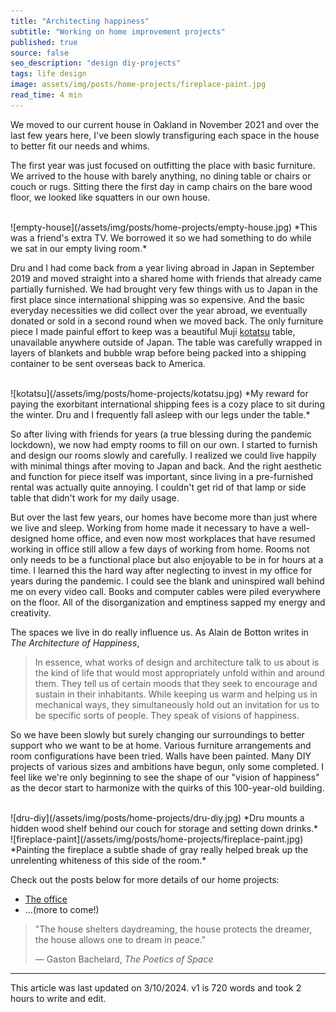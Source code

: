 ```yaml
---
title: "Architecting happiness"
subtitle: "Working on home improvement projects"
published: true
source: false
seo_description: "design diy-projects"
tags: life design
image: assets/img/posts/home-projects/fireplace-paint.jpg
read_time: 4 min
---
```


We moved to our current house in Oakland in November 2021 and over the last few years here, I've been slowly transfiguring each space in the house to better fit our needs and whims. 

The first year was just focused on outfitting the place with basic furniture. We arrived to the house with barely anything, no dining table or chairs or couch or rugs. Sitting there the first day in camp chairs on the bare wood floor, we looked like squatters in our own house.

<br />
![empty-house](/assets/img/posts/home-projects/empty-house.jpg)
*This was a friend's extra TV. We borrowed it so we had something to do while we sat in our empty living room.*
<br />

Dru and I had come back from a year living abroad in Japan in September 2019 and moved straight into a shared home with friends that already came partially furnished. We had brought very few things with us to Japan in the first place since international shipping was so expensive. And the basic everyday necessities we did collect over the year abroad, we eventually donated or sold in a second round when we moved back. The only furniture piece I made painful effort to keep was a beautiful Muji [kotatsu](https://en.wikipedia.org/wiki/Kotatsu) table, unavailable anywhere outside of Japan. The table was carefully wrapped in layers of blankets and bubble wrap before being packed into a shipping container to be sent overseas back to America.

<br />
![kotatsu](/assets/img/posts/home-projects/kotatsu.jpg)
*My reward for paying the exorbitant international shipping fees is a cozy place to sit during the winter. Dru and I frequently fall asleep with our legs under the table.*
<br />

So after living with friends for years (a true blessing during the pandemic lockdown), we now had empty rooms to fill on our own. I started to furnish and design our rooms slowly and carefully. I realized we could live happily with minimal things after moving to Japan and back. And the right aesthetic and function for piece itself was important, since living in a pre-furnished rental was actually quite annoying. I couldn't get rid of that lamp or side table that didn't work for my daily usage. 

But over the last few years, our homes have become more than just where we live and sleep. Working from home made it necessary to have a well-designed home office, and even now most workplaces that have resumed working in office still allow a few days of working from home. Rooms not only needs to be a functional place but also enjoyable to be in for hours at a time. I learned this the hard way after neglecting to invest in my office for years during the pandemic. I could see the blank and uninspired wall behind me on every video call. Books and computer cables were piled everywhere on the floor. All of the disorganization and emptiness sapped my energy and creativity. 

The spaces we live in do really influence us. As Alain de Botton writes in _The Architecture of Happiness_,

> In essence, what works of design and architecture talk to us about is the kind of life that would most appropriately unfold within and around them. They tell us of certain moods that they seek to encourage and sustain in their inhabitants. While keeping us warm and helping us in mechanical ways, they simultaneously hold out an invitation for us to be specific sorts of people. They speak of visions of happiness.

So we have been slowly but surely changing our surroundings to better support who we want to be at home. Various furniture arrangements and room configurations have been tried. Walls have been painted. Many DIY projects of various sizes and ambitions have begun, only some completed. I feel like we're only beginning to see the shape of our "vision of happiness" as the decor start to harmonize with the quirks of this 100-year-old building.

<br />
![dru-diy](/assets/img/posts/home-projects/dru-diy.jpg)
*Dru mounts a hidden wood shelf behind our couch for storage and setting down drinks.*
<br />
![fireplace-paint](/assets/img/posts/home-projects/fireplace-paint.jpg)
*Painting the fireplace a subtle shade of gray really helped break up the unrelenting whiteness of this side of the room.*
<br />

Check out the posts below for more details of our home projects:
- [The office](/blog/2024/03/10/office-design)
- ...(more to come!)

> "The house shelters daydreaming, the house protects the dreamer, the house allows one to dream in peace." 
>
> — Gaston Bachelard, _The Poetics of Space_

<hr class="section-divider" />

<footer>This article was last updated on 3/10/2024. v1 is 720 words and took 2 hours to write and edit.</footer>